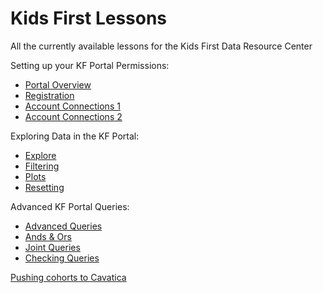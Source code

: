 Kids First Lessons
==================

All the currently available lessons for the Kids First Data
Resource Center

Setting up your KF Portal Permissions:

  - [Portal Overview](../KidsFirst/KF_1_PortalOverview.md)
  - [Registration](../KidsFirst/KF_2_Registration.md)
  - [Account Connections 1](../KidsFirst/KF_3_AccountConnections.md)
  - [Account Connections 2](../KidsFirst/KF_4_AccessConnections.md)

Exploring Data in the KF Portal:

  - [Explore](../KidsFirst/KF_5_Explore.md)
  - [Filtering](../KidsFirst/KF_6_Filtering.md)
  - [Plots](../KidsFirst/KF_7_Plots.md)
  - [Resetting](../KidsFirst/KF_8_Resetting.md)

Advanced KF Portal Queries:

  - [Advanced Queries](../KidsFirst/KF_9_AdvancedQuery.md)
  - [Ands & Ors](../KidsFirst/KF_10_AndOr.md)
  - [Joint Queries](../KidsFirst/KF_11_JointQuery.md)
  - [Checking Queries](../KidsFirst/KF_12_CheckingQueries.md)

[Pushing cohorts to Cavatica](../KidsFirst/KF_7_PushToCavatica.md)
